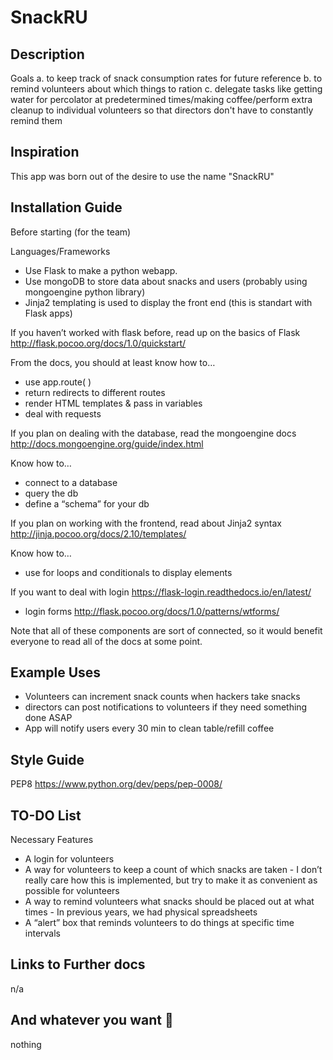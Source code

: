 # SnackRU

## Description
Goals
a. to keep track of snack consumption rates for future reference
b. to remind volunteers about which things to ration 
c. delegate tasks like getting water for percolator at predetermined times/making coffee/perform extra cleanup to individual volunteers so that directors don't have to constantly remind them


## Inspiration
This app was born out of the desire to use the name "SnackRU"

## Installation Guide

Before starting (for the team)

Languages/Frameworks
- Use Flask to make a python webapp.
- Use mongoDB to store data about snacks and users (probably using mongoengine python library)
- Jinja2 templating is used to display the front end (this is standart with Flask apps)


If you haven’t worked with flask before, read up on the basics of Flask
http://flask.pocoo.org/docs/1.0/quickstart/

From the docs, you should at least know how to…
- use app.route( )
- return redirects to different routes
- render HTML templates & pass in variables
- deal with requests


If you plan on dealing with the database, read the mongoengine docs
	http://docs.mongoengine.org/guide/index.html
	
Know how to…
- connect to a database
- query the db
- define  a “schema” for your db
    

If you plan on working with the frontend, read about Jinja2 syntax
http://jinja.pocoo.org/docs/2.10/templates/

Know how to…
- use for loops and conditionals to display elements
  

If you want to deal with login
https://flask-login.readthedocs.io/en/latest/
- login forms http://flask.pocoo.org/docs/1.0/patterns/wtforms/

Note that all of these components are sort of connected, so it would benefit everyone to read all of the docs at some point. 

## Example Uses

- Volunteers can increment snack counts when hackers take snacks
- directors can post notifications to volunteers if they need something done ASAP
- App will notify users every 30 min to clean table/refill coffee

## Style Guide

PEP8
https://www.python.org/dev/peps/pep-0008/

## TO-DO List

Necessary Features
- A login for volunteers
- A way for volunteers to keep a count of which snacks are taken
      - I don’t really care how this is implemented, but try to make it as convenient as possible for volunteers
- A way to remind volunteers what snacks should be placed out at what times
      - In previous years, we had physical spreadsheets
- A “alert” box that reminds volunteers to do things at specific time intervals


## Links to Further docs
n/a

## And whatever you want :tada:
nothing
